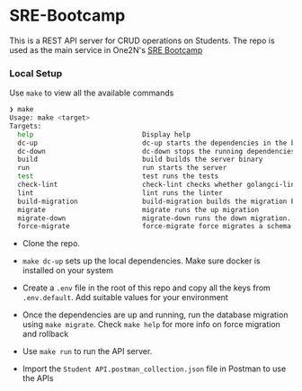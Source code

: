 # SRE-Bootcamp

This is a REST API server for CRUD operations on Students. The repo is used as the main service in One2N's [SRE Bootcamp](https://playbook.one2n.in/sre-bootcamp/sre-bootcamp-exercises)

### Local Setup

Use `make` to view all the available commands

```bash
❯ make
Usage: make <target>
Targets:
  help                           Display help
  dc-up                          dc-up starts the dependencies in the background
  dc-down                        dc-down stops the running dependencies
  build                          build builds the server binary
  run                            run starts the server
  test                           test runs the tests
  check-lint                     check-lint checks whether golangci-lint is installed
  lint                           lint runs the linter
  build-migration                build-migration builds the migration binary
  migrate                        migrate runs the up migration
  migrate-down                   migrate-down runs the down migration. You can optionally pass the number of steps to rollback like: make migrate-down steps=1
  force-migrate                  force-migrate force migrates a schema version. It requires a version to be passed like: make force-migrate version=1
```

- Clone the repo.
  
- `make dc-up` sets up the local dependencies. Make sure docker is installed on your system

- Create a `.env` file in the root of this repo and copy all the keys from `.env.default`. Add suitable values for your environment

- Once the dependencies are up and running, run the database migration using `make migrate`. Check `make help` for more info on force migration and rollback

- Use `make run` to run the API server.

- Import the `Student API.postman_collection.json` file in Postman to use the APIs


